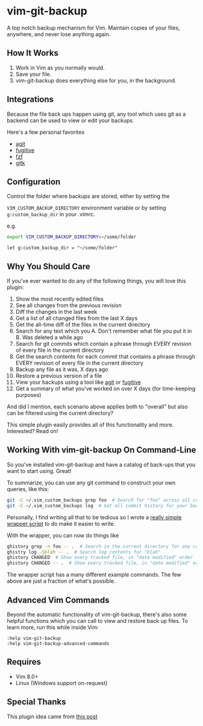 # vim-git-backup
A top notch backup mechanism for Vim. Maintain copies of your files,
anywhere, and never lose anything again.


## How It Works
1. Work in Vim as you normally would.
2. Save your file.
3. vim-git-backup does everything else for you, in the background.


## Integrations
Because the file back ups happen using git, any tool which uses git as a backend
can be used to view or edit your backups.

Here's a few personal favorites


- [agit](https://github.com/cohama/agit.vim)
- [fugitive](https://github.com/tpope/vim-fugitive)
- [fzf](https://github.com/junegunn/fzf.vim)
- [gitk](https://git-scm.com/docs/gitk)


## Configuration
Control the folder where backups are stored, either by setting the

`VIM_CUSTOM_BACKUP_DIRECTORY` environment variable or by setting `g:custom_backup_dir` in your .vimrc.

e.g.

```sh
export VIM_CUSTOM_BACKUP_DIRECTORY=~/some/folder
```

```vim
let g:custom_backup_dir = "~/some/folder"
```


## Why You Should Care
If you've ever wanted to do any of the following things, you will love this plugin:

1. Show the most recently edited files
2. See all changes from the previous revision
3. Diff the changes in the last week
4. Get a list of all changed files from the last X days
5. Get the all-time diff of the files in the current directory
6. Search for any text which you A. Don't remember what file you put it in B. Was deleted a while ago
7. Search for git commits which contain a phrase through EVERY revision of every file in the current directory
8. Get the search contents for each commit that contains a phrase through EVERY revision of every file in the current directory
9. Backup any file as it was, X days ago
10. Restore a previous version of a file
11. View your backups using a tool like [agit](https://github.com/cohama/agit.vim) or [fugitive](https://github.com/tpope/vim-fugitive)
12. Get a summary of what you've worked on over X days (for time-keeping purposes)

And did I mention, each scenario above applies both to "overall" but
also can be filtered using the current directory?

This simple plugin easily provides all of this functionality and more.
Interested? Read on!


## Working With vim-git-backup On Command-Line
So you've installed vim-git-backup and have a catalog of back-ups that
you want to start using. Great!

To summarize, you can use any git command to construct your own queries, like this:

```sh
git -C ~/.vim_custom_backups grep foo  # Search for "foo" across all commits and all files
git -C ~/.vim_custom_backups log  # Get all commit history for your backups
```

Personally, I find writing all that to be tedious so I wrote a [really
simple wrapper script](ghistory) to do make it easier to write.

With the wrapper, you can now do things like

```sh
ghistory grep -n foo -- .  # Search in the current directory for any commit containing "foo"
ghistry log -Sblah -- .  # Search log contents for "blah"
ghistory CHANGED  # Show every tracked file, in "date modified" order
ghistory CHANGED -- .  # Show every tracked file, in "date modified" order, of the current directory
```

The wrapper script has a many different example commands. The few above
are just a fraction of what's possible.


## Advanced Vim Commands
Beyond the automatic functionality of vim-git-backup, there's also some
helpful functions which you can call to view and restore back up files.
To learn more, run this while inside Vim:

```vim
:help vim-git-backup
:help vim-git-backup-advanced-commands
```


## Requires

- Vim 8.0+
- Linux (Windows support on-request)


## Special Thanks
This plugin idea came from
[this post](https://www.reddit.com/r/vim/comments/8w3udw/topnotch_vim_file_backup_history_with_no_plugins)

